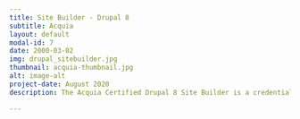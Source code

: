 ```yaml
---
title: Site Builder - Drupal 8
subtitle: Acquia
layout: default
modal-id: 7
date: 2000-03-02
img: drupal_sitebuilder.jpg
thumbnail: acquia-thumbnail.jpg
alt: image-alt
project-date: August 2020
description: The Acquia Certified Drupal 8 Site Builder is a credential intended for professionals who build Drupal sites using core and contributed modules. This exam is designed to validate skills and knowledge of a Drupal Site Builder. This test focuses on knowledge of Drupal 8 and topic areas including Drupal features, content and user management, content modeling, site display, community and contributed projects, module and theme management, security and performance.

---
```

